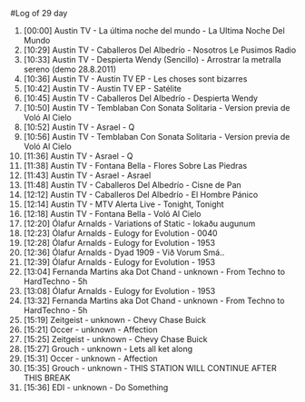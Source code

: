 #Log of 29 day

1. [00:00] Austin TV - La última noche del mundo - La Ultima Noche Del Mundo
1. [10:29] Austin TV - Caballeros Del Albedrío - Nosotros Le Pusimos Radio
1. [10:33] Austin TV - Despierta Wendy (Sencillo) - Arrostrar la metralla sereno (demo 28.8.2011)
1. [10:36] Austin TV - Austin TV EP - Les choses sont bizarres
1. [10:42] Austin TV - Austin TV EP - Satélite
1. [10:45] Austin TV - Caballeros Del Albedrío - Despierta Wendy
1. [10:50] Austin TV - Temblaban Con Sonata Solitaria - Version previa de Voló Al Cielo
1. [10:52] Austin TV - Asrael - Q
1. [10:56] Austin TV - Temblaban Con Sonata Solitaria - Version previa de Voló Al Cielo
1. [11:36] Austin TV - Asrael - Q
1. [11:38] Austin TV - Fontana Bella - Flores Sobre Las Piedras
1. [11:43] Austin TV - Asrael - Asrael
1. [11:48] Austin TV - Caballeros Del Albedrío - Cisne de Pan
1. [12:12] Austin TV - Caballeros Del Albedrío - El Hombre Pánico
1. [12:14] Austin TV - MTV Alerta Live - Tonight, Tonight
1. [12:18] Austin TV - Fontana Bella - Voló Al Cielo
1. [12:20] Ólafur Arnalds - Variations of Static - lokaðu augunum
1. [12:23] Ólafur Arnalds - Eulogy for Evolution - 0040
1. [12:28] Ólafur Arnalds - Eulogy for Evolution - 1953
1. [12:36] Ólafur Arnalds - Dyad 1909 - Við Vorum Smá..
1. [12:39] Ólafur Arnalds - Eulogy for Evolution - 1953
1. [13:04] Fernanda Martins aka Dot Chand - unknown - From Techno to HardTechno - 5h
1. [13:08] Ólafur Arnalds - Eulogy for Evolution - 1953
1. [13:32] Fernanda Martins aka Dot Chand - unknown - From Techno to HardTechno - 5h
1. [15:19] Zeitgeist - unknown - Chevy Chase Buick
1. [15:21] Occer - unknown - Affection
1. [15:25] Zeitgeist - unknown - Chevy Chase Buick
1. [15:27] Grouch - unknown - Lets all ket along
1. [15:31] Occer - unknown - Affection
1. [15:35] Grouch - unknown - THIS STATION WILL CONTINUE AFTER THIS BREAK
1. [15:36] EDI - unknown - Do Something
